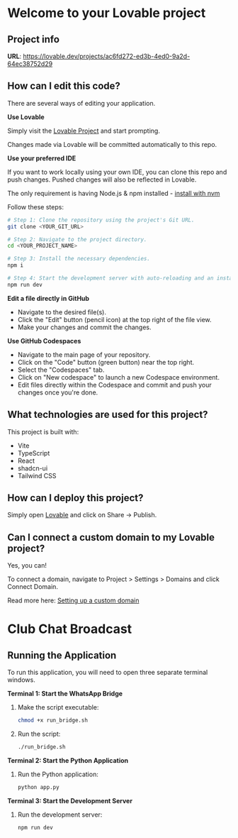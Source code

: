 # Welcome to your Lovable project

## Project info

**URL**: https://lovable.dev/projects/ac6fd272-ed3b-4ed0-9a2d-64ec38752d29

## How can I edit this code?

There are several ways of editing your application.

**Use Lovable**

Simply visit the [Lovable Project](https://lovable.dev/projects/ac6fd272-ed3b-4ed0-9a2d-64ec38752d29) and start prompting.

Changes made via Lovable will be committed automatically to this repo.

**Use your preferred IDE**

If you want to work locally using your own IDE, you can clone this repo and push changes. Pushed changes will also be reflected in Lovable.

The only requirement is having Node.js & npm installed - [install with nvm](https://github.com/nvm-sh/nvm#installing-and-updating)

Follow these steps:

```sh
# Step 1: Clone the repository using the project's Git URL.
git clone <YOUR_GIT_URL>

# Step 2: Navigate to the project directory.
cd <YOUR_PROJECT_NAME>

# Step 3: Install the necessary dependencies.
npm i

# Step 4: Start the development server with auto-reloading and an instant preview.
npm run dev
```

**Edit a file directly in GitHub**

- Navigate to the desired file(s).
- Click the "Edit" button (pencil icon) at the top right of the file view.
- Make your changes and commit the changes.

**Use GitHub Codespaces**

- Navigate to the main page of your repository.
- Click on the "Code" button (green button) near the top right.
- Select the "Codespaces" tab.
- Click on "New codespace" to launch a new Codespace environment.
- Edit files directly within the Codespace and commit and push your changes once you're done.

## What technologies are used for this project?

This project is built with:

- Vite
- TypeScript
- React
- shadcn-ui
- Tailwind CSS

## How can I deploy this project?

Simply open [Lovable](https://lovable.dev/projects/ac6fd272-ed3b-4ed0-9a2d-64ec38752d29) and click on Share -> Publish.

## Can I connect a custom domain to my Lovable project?

Yes, you can!

To connect a domain, navigate to Project > Settings > Domains and click Connect Domain.

Read more here: [Setting up a custom domain](https://docs.lovable.dev/tips-tricks/custom-domain#step-by-step-guide)

# Club Chat Broadcast

## Running the Application

To run this application, you will need to open three separate terminal windows.

**Terminal 1: Start the WhatsApp Bridge**

1.  Make the script executable:
    ```bash
    chmod +x run_bridge.sh
    ```
2.  Run the script:
    ```bash
    ./run_bridge.sh
    ```

**Terminal 2: Start the Python Application**

1.  Run the Python application:
    ```bash
    python app.py
    ```

**Terminal 3: Start the Development Server**

1.  Run the development server:
    ```bash
    npm run dev
    ```
